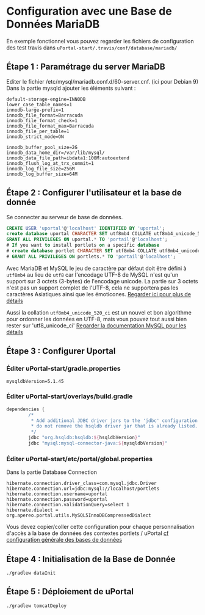 # Configuration avec une Base de Données MariaDB

En exemple fonctionnel vous pouvez regarder les fichiers de configuration des test travis dans `uPortal-start/.travis/conf/database/mariadb/`

## Étape 1 : Paramétrage du server MariaDB
Editer le fichier /etc/mysql/mariadb.conf.d/60-server.cnf. (ici pour Debian 9)
Dans la partie mysqld ajouter les éléments suivant :

```properties
default-storage-engine=INNODB
lower_case_table_names=1
innodb-large-prefix=1
innodb_file_format=Barracuda
innodb_file_format_check=1
innodb_file_format_max=Barracuda
innodb_file_per_table=1
innodb_strict_mode=ON

innodb_buffer_pool_size=2G
innodb_data_home_dir=/var/lib/mysql/
innodb_data_file_path=ibdata1:100M:autoextend
innodb_flush_log_at_trx_commit=1
innodb_log_file_size=256M
innodb_log_buffer_size=64M
```

## Étape 2 : Configurer l'utilisateur et la base de donnée

Se connecter au serveur de base de données.
```SQL
CREATE USER 'uportal'@'localhost' IDENTIFIED BY 'uportal';
create database uportal CHARACTER SET utf8mb4 COLLATE utf8mb4_unicode_520_ci;
GRANT ALL PRIVILEGES ON uportal.* TO 'portail'@'localhost';
# If you want to install portlets on a specific database
# create database portlet CHARACTER SET utf8mb4 COLLATE utf8mb4_unicode_520_ci;
# GRANT ALL PRIVILEGES ON portlets.* TO 'portail'@'localhost';
```

Avec MariaDB et MySQL le jeu de caractère par défaut doit être défini à `utf8mb4` au lieu de `utf8` car l'encodage UTF-8 de MySQL n'est qu'un support sur 3 octets (3-bytes) de l'encodage unicode.
La partie sur 3 octets n'est pas un support complet de l'UTF-8, cela ne supportera pas les caractères Asiatiques ainsi que les émoticones. [Regarder ici pour plus de détails](https://dev.mysql.com/doc/refman/5.5/en/charset-unicode.html)

Aussi la collation `utf8mb4_unicode_520_ci` est un nouvel et bon algorithme pour ordonner les données en UTF-8, mais vous pouvez tout aussi bien rester sur 'utf8_unicode_ci' [Regarder la documentation MySQL pour les détails](https://dev.mysql.com/doc/refman/5.6/en/charset-collation-names.html)

## Étape 3 : Configurer Uportal 

### Éditer uPortal-start/gradle.properties 
```properties
mysqldbVersion=5.1.45
```
### Éditer uPortal-start/overlays/build.gradle
```gradle
dependencies {
        /*
         * Add additional JDBC driver jars to the 'jdbc' configuration below;
         * do not remove the hsqldb driver jar that is already listed.
         */
        jdbc "org.hsqldb:hsqldb:${hsqldbVersion}"
        jdbc "mysql:mysql-connector-java:${mysqldbVersion}"

```

### Éditer uPortal-start/etc/portal/global.properties 

Dans la partie Database Connection
```properties
hibernate.connection.driver_class=com.mysql.jdbc.Driver
hibernate.connection.url=jdbc:mysql://localhost/portlets
hibernate.connection.username=uportal
hibernate.connection.password=uportal
hibernate.connection.validationQuery=select 1
hibernate.dialect = org.apereo.portal.utils.MySQL5InnoDBCompressedDialect
```

Vous devez copier/coller cette configuration pour chaque personnalisation d'accès à la base de données des contextes portlets / uPortal [cf configuration générale des bases de données](index.md#step-5-specific-portlet-uportal-database-configuration-optional)

## Étape 4 : Initialisation de la Base de Donnée
```shell
./gradlew dataInit
```
## Étape 5 : Déploiement de uPortal
```shell
./gradlew tomcatDeploy
```
